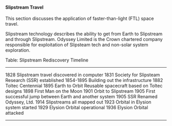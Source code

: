 #### Slipstream Travel

This section discusses the application of faster-than-light (FTL) space travel.

Slipstream technology describes the ability to get from Earth to Slipstream and through Slipstream. Odyssey Limited is the Crown chartered company responsible for exploitation of Slipsteam tech and non-solar system exploration.

Table: Slipstream Rediscovery Timeline

----------  ------------------------------------------------------------
  1828      Slipstream travel discovered in computer
  1831      Society for Slipsteam Research (SSR) established
 1854-1895   Building out the infrastructure
  1882      Toltec Centennial
  1895      Earth to Orbit Reusable spacecraft based on Toltec designs
  1898      First Man on the Moon
  1901      Orbit to Slipstream
  1905      First successful jump between Earth and another system
  1905      SSR Renamed Odyssey, Ltd.
  1914      Slipstreams all mapped out
  1923      Orbital in Elysion system started
  1929      Elysion Orbital operational
  1936      Elysion Orbital attacked
----------  ------------------------------------------------------------
